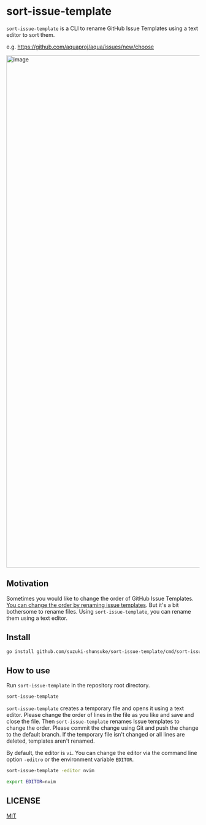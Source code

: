 # sort-issue-template

`sort-issue-template` is a CLI to rename GitHub Issue Templates using a text editor to sort them.

e.g. https://github.com/aquaproj/aqua/issues/new/choose

<img width="1334" alt="image" src="https://github.com/user-attachments/assets/15f2eb61-2a6f-4b3e-83f9-7d283777a401">

## Motivation

Sometimes you would like to change the order of GitHub Issue Templates.
[You can change the order by renaming issue templates](https://docs.github.com/en/communities/using-templates-to-encourage-useful-issues-and-pull-requests/configuring-issue-templates-for-your-repository#changing-the-order-of-templates).
But it's a bit bothersome to rename files.
Using `sort-issue-template`, you can rename them using a text editor.

## Install

```sh
go install github.com/suzuki-shunsuke/sort-issue-template/cmd/sort-issue-template@latest
```

## How to use

Run `sort-issue-template` in the repository root directory.

```sh
sort-issue-template
```

`sort-issue-template` creates a temporary file and opens it using a text editor.
Please change the order of lines in the file as you like and save and close the file.
Then `sort-issue-template` renames Issue templates to change the order.
Please commit the change using Git and push the change to the default branch.
If the temporary file isn't changed or all lines are deleted, templates aren't renamed.

By default, the editor is `vi`.
You can change the editor via the command line option `-editro` or the environment variable `EDITOR`.

```sh
sort-issue-template -editor nvim
```

```sh
export EDITOR=nvim
```

## LICENSE

[MIT](LICENSE)
